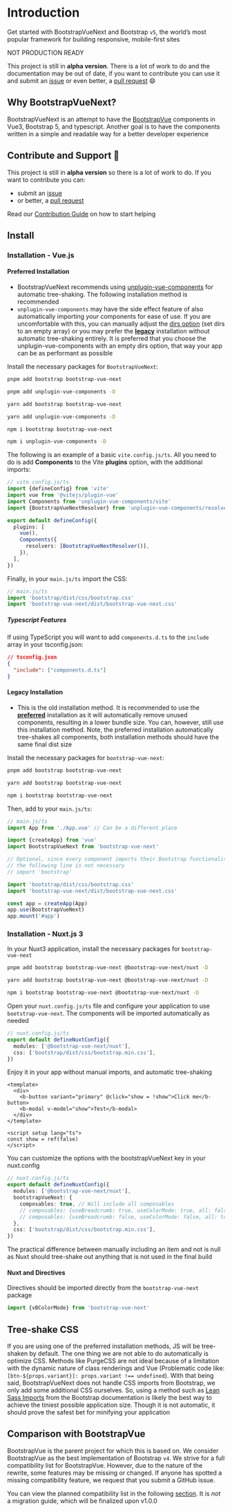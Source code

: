 # Introduction

<div class="lead">

Get started with BootstrapVueNext and Bootstrap `v5`, the world’s most popular framework for building responsive, mobile-first sites

</div>

<b-alert variant="danger" :model-value="true" class="my-5">

NOT PRODUCTION READY

This project is still in **alpha version**. There is a lot of work to do and the documentation may be out of date, if you want to contribute you can use it and submit an [issue](https://github.com/bootstrap-vue-next/bootstrap-vue-next/issues) or even better, a [pull request](https://github.com/bootstrap-vue-next/bootstrap-vue-next/pulls) 😄

</b-alert>

## Why BootstrapVueNext?

BootstrapVueNext is an attempt to have the [BootstrapVue](https://bootstrap-vue.org/) components in Vue3, Bootstrap 5, and typescript. Another goal is to have the components written in a simple and readable way for a better developer experience

## Contribute and Support 🙌

This project is still in **alpha version** so there is a lot of work to do. If you want to contribute you can:

- submit an [issue](https://github.com/bootstrap-vue-next/bootstrap-vue-next/issues)
- or better, a [pull request](https://github.com/bootstrap-vue-next/bootstrap-vue-next/pulls)

Read our [Contribution Guide](https://github.com/bootstrap-vue-next/bootstrap-vue-next/blob/main/CONTRIBUTING.md) on how to start helping

## Install

### Installation - Vue.js

#### Preferred Installation

- BootstrapVueNext recommends using [unplugin-vue-components](https://github.com/antfu/unplugin-vue-components) for automatic tree-shaking. The following installation method is recommended
- `unplugin-vue-components` may have the side effect feature of also automatically importing _your_ components for ease of use. If you are uncomfortable with this, you can manually adjust the [dirs option](https://github.com/antfu/unplugin-vue-components#configuration) (set dirs to an empty array) or you may prefer the [**legacy**](#legacy-installation) installation without automatic tree-shaking entirely. It is preferred that you choose the unplugin-vue-components with an empty dirs option, that way your app can be as performant as possible

Install the necessary packages for `BootstrapVueNext`:

<client-only>
<b-tabs v-model="codePreference">
  <b-tab title="PNPM">

  <b-card>

```bash
pnpm add bootstrap bootstrap-vue-next

pnpm add unplugin-vue-components -D
```

  </b-card>

  </b-tab>
  <b-tab title="YARN">

  <b-card>

```bash
yarn add bootstrap bootstrap-vue-next

yarn add unplugin-vue-components -D
```

  </b-card>

  </b-tab>
  <b-tab title="NPM">

  <b-card>

```bash
npm i bootstrap bootstrap-vue-next

npm i unplugin-vue-components -D
```

  </b-card>

  </b-tab>
</b-tabs>
</client-only>

The following is an example of a basic `vite.config.js/ts`. All you need to do is add **Components** to the Vite **plugins** option, with the additional imports:

<b-card>

```ts
// vite.config.js/ts
import {defineConfig} from 'vite'
import vue from '@vitejs/plugin-vue'
import Components from 'unplugin-vue-components/vite'
import {BootstrapVueNextResolver} from 'unplugin-vue-components/resolvers'

export default defineConfig({
  plugins: [
    vue(),
    Components({
      resolvers: [BootstrapVueNextResolver()],
    }),
  ],
})
```

</b-card>

Finally, in your `main.js/ts` import the CSS:

<b-card>

```ts
// main.js/ts
import 'bootstrap/dist/css/bootstrap.css'
import 'bootstrap-vue-next/dist/bootstrap-vue-next.css'
```

</b-card>

##### Typescript Features

If using TypeScript you will want to add `components.d.ts` to the `include` array in your tsconfig.json:

<b-card>

```json
// tsconfig.json
{
  "include": ["components.d.ts"]
}
```

</b-card>

#### Legacy Installation

- This is the old installation method. It is recommended to use the [**preferred**](#preferred-installation) installation as it will automatically remove unused components, resulting in a lower bundle size. You can, however, still use this installation method. Note, the preferred installation automatically tree-shakes all components, both installation methods should have the same final dist size

Install the necessary packages for `bootstrap-vue-next`:

<client-only>
<b-tabs v-model="codePreference">
  <b-tab title="PNPM">

  <b-card>

```bash
pnpm add bootstrap bootstrap-vue-next
```

  </b-card>

  </b-tab>
  <b-tab title="YARN">

  <b-card>

```bash
yarn add bootstrap bootstrap-vue-next
```

  </b-card>

  </b-tab>
  <b-tab title="NPM">

  <b-card class="border-top-0 rounded-top-0">

```bash
npm i bootstrap bootstrap-vue-next
```

  </b-card>

  </b-tab>
</b-tabs>
</client-only>

Then, add to your `main.js/ts`:

<b-card>

```typescript
// main.js/ts
import App from './App.vue' // Can be a different place

import {createApp} from 'vue'
import BootstrapVueNext from 'bootstrap-vue-next'

// Optional, since every component imports their Bootstrap functionality
// the following line is not necessary
// import 'bootstrap'

import 'bootstrap/dist/css/bootstrap.css'
import 'bootstrap-vue-next/dist/bootstrap-vue-next.css'

const app = createApp(App)
app.use(BootstrapVueNext)
app.mount('#app')
```

</b-card>

### Installation - Nuxt.js 3

In your Nuxt3 application, install the necessary packages for `bootstrap-vue-next`

<client-only>
<b-tabs v-model="codePreference">
  <b-tab title="PNPM">

  <b-card>

```bash
pnpm add bootstrap bootstrap-vue-next @bootstrap-vue-next/nuxt -D
```

  </b-card>

  </b-tab>
  <b-tab title="YARN">

  <b-card>

```bash
yarn add bootstrap bootstrap-vue-next @bootstrap-vue-next/nuxt -D
```

  </b-card>

  </b-tab>
  <b-tab title="NPM">

  <b-card>

```bash
npm i bootstrap bootstrap-vue-next @bootstrap-vue-next/nuxt -D
```

  </b-card>

  </b-tab>
</b-tabs>
</client-only>

Open your `nuxt.config.js/ts` file and configure your application to use `bootstrap-vue-next`. The components will be imported automatically as needed

<b-card>

```ts
// nuxt.config.js/ts
export default defineNuxtConfig({
  modules: ['@bootstrap-vue-next/nuxt'],
  css: ['bootstrap/dist/css/bootstrap.min.css'],
})
```

</b-card>

Enjoy it in your app without manual imports, and automatic tree-shaking

<b-card>

```vue
<template>
  <div>
    <b-button variant="primary" @click="show = !show">Click me</b-button>
    <b-modal v-model="show">Test</b-modal>
  </div>
</template>

<script setup lang="ts">
const show = ref(false)
</script>
```

</b-card>

You can customize the options with the bootstrapVueNext key in your nuxt.config

<b-card class="mb-1">

```ts
// nuxt.config.js/ts
export default defineNuxtConfig({
  modules: ['@bootstrap-vue-next/nuxt'],
  bootstrapVueNext: {
    composables: true, // Will include all composables
    // composables: {useBreadcrumb: true, useColorMode: true, all: false}, // Will include only useBreadcrumb & useColorMode
    // composables: {useBreadcrumb: false, useColorMode: false, all: true} // Will include everything except useBreadcrumb & useColorMode
  },
  css: ['bootstrap/dist/css/bootstrap.min.css'],
})
```

</b-card>

The practical difference between manually including an item and not is null as Nuxt should tree-shake out anything that is not used in the final build

#### Nuxt and Directives

Directives should be imported directly from the `bootstrap-vue-next` package

<b-card>

```ts
import {vBColorMode} from 'bootstrap-vue-next'
```

</b-card>

## Tree-shake CSS

If you are using one of the preferred installation methods, JS will be tree-shaken by default. The one thing we are not able to do automatically is optimize CSS. Methods like PurgeCSS are not ideal because of a limitation with the dynamic nature of class renderings and Vue (Problematic code like: `[btn-${props.variant}]: props.variant !== undefined`). With that being said, BootstrapVueNext does not handle CSS imports from Bootstrap, we only add some additional CSS ourselves. So, using a method such as [Lean Sass Imports](https://getbootstrap.com/docs/5.3/customize/optimize/#lean-sass-imports) from the Bootstrap documentation is likely the best way to achieve the tiniest possible application size. Though it is not automatic, it should prove the safest bet for minifying your application

## Comparison with BootstrapVue

BootstrapVue is the parent project for which this is based on. We consider BootstrapVue as the best implementation of Bootstrap `v4`. We strive for a full compatibility list for BootstrapVue. However, due to the nature of the rewrite, some features may be missing or changed. If anyone has spotted a missing compatibility feature, we request that you submit a GitHub issue.

<!-- To follow this, we'll implement a parity list where you can view the progress of covered components. This section is not ready yet. -->

You can view the planned compatibility list in the following [section](./reference/parityList.md). It is _not_ a migration guide, which will be finalized upon v1.0.0

<script setup lang="ts">
import {BCard, BCardBody, BAlert, BTab, BTabs} from 'bootstrap-vue-next'
import {useLocalStorage} from '@vueuse/core'

const codePreference = useLocalStorage('code-group-preference', 0)
</script>
